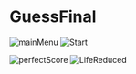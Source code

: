 # GuessFinal
![mainMenu](https://user-images.githubusercontent.com/54285200/134798867-976bc2ad-d575-4eb0-994c-a9699a84e8ee.jpg) 
![Start](https://user-images.githubusercontent.com/54285200/134798876-a566009c-ad50-4284-9e78-f64ad9b70119.jpg)

![perfectScore](https://user-images.githubusercontent.com/54285200/134798884-72598edc-cf12-47d3-b98e-b6e64f77df03.jpg)
![LifeReduced](https://user-images.githubusercontent.com/54285200/134798893-77b9e5ff-974f-45c6-a3b6-f8744f37b941.jpg)
